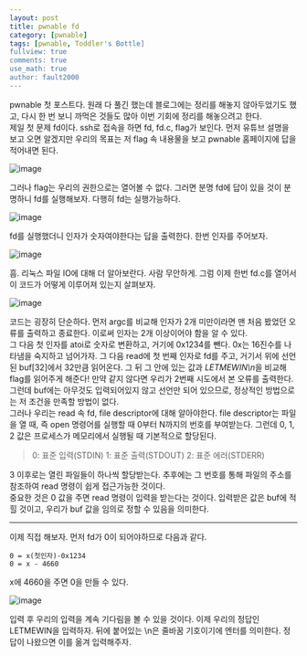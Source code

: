```yaml
---
layout: post
title: pwnable fd
category: [pwnable]
tags: [pwnable, Toddler's Bottle]
fullview: true
comments: true
use_math: true
author: fault2000
---
```


pwnable 첫 포스트다. 원래 다 풀긴 했는데 블로그에는 정리를 해놓지 않아두었기도 했고, 다시 한 번 보니 까먹은 것들도 많아 이번 기회에 정리를 해놓으려고 한다.  
제일 첫 문제 fd이다. ssh로 접속을 하면 fd, fd.c, flag가 보인다. 먼저 유튜브 설명을 보고 오면 알겠지만 우리의 목표는 저 flag 속 내용물을 보고 pwnable 홈페이지에 답을 적어내면 된다.  

![image](https://user-images.githubusercontent.com/73513005/185576030-5bb9aca6-6ef1-47ba-960c-8fa312f60e53.png)

그러나 flag는 우리의 권한으로는 열어볼 수 없다. 그러면 분명 fd에 답이 있을 것이 분명하니 fd를 실행해보자. 다행히 fd는 실행가능하다.  

![image](https://user-images.githubusercontent.com/73513005/185576762-89b933ea-3b1f-42d2-aa30-82f0df20b15a.png)

fd를 실행했더니 인자가 숫자여야한다는 답을 출력한다. 한번 인자를 주어보자.  

![image](https://user-images.githubusercontent.com/73513005/185576819-89ce4813-323f-4cba-9da1-c9ff264e3f60.png)

흠. 리눅스 파일 IO에 대해 더 알아보란다. 사람 무안하게. 그럼 이제 한번 fd.c를 열어서 이 코드가 어떻게 이루어져 있는지 살펴보자.  

![image](https://user-images.githubusercontent.com/73513005/185576917-7a6f581e-6626-401b-ba36-46dead0db260.png)

코드는 굉장히 단순하다. 먼저 argc를 비교해 인자가 2개 미만이라면 맨 처음 봤었던 오류를 출력하고 종료한다. 이로써 인자는 2개 이상이어야 함을 알 수 있다.  
그 다음 첫 인자를 atoi로 숫자로 변환하고, 거기에 0x1234를 뺀다. 0x는 16진수를 나타냄을 숙지하고 넘어가자. 그 다음 read에 첫 번째 인자로 fd를 주고, 거기서 위에 선언된 buf[32]에서 32만큼 읽어온다. 그 뒤 그 안에 있는 값과 *LETMEWIN\n*을 비교해 flag를 읽어주게 해준다! 만약 같지 않다면 우리가 2번째 시도에서 본 오류를 출력한다. 그런데 buf에는 아무것도 입력되어있지 않고 선언만 되어 있으므로, 정상적인 방법으로는 저 조건을 만족할 방법이 없다.  
그러나 우리는 read 속 fd, file descriptor에 대해 알아야한다. file descriptor는 파일을 열 때, 즉 open 명령어를 실행할 때 0부터 N까지의 번호를 부여받는다. 그런데 0, 1, 2 값은 프로세스가 메모리에서 실행될 때 기본적으로 할당된다.  

> 0: 표준 입력(STDIN)
> 1: 표준 출력(STDOUT)
> 2: 표준 에러(STDERR)

3 이후로는 열린 파일들이 하나씩 할당받는다. 추후에는 그 번호를 통해 파일의 주소를 참조하여 read 명령이 쉽게 접근가능한 것이다.  
중요한 것은 0 값을 주면 read 명령이 입력을 받는다는 것이다. 입력받은 값은 buf에 적힐 것이고, 우리가 buf 값을 임의로 정할 수 있음을 의미한다.  
***
이제 직접 해보자. 먼저 fd가 0이 되어야하므로 다음과 같다.  

```
0 = x(첫인자)-0x1234
0 = x - 4660
```

x에 4660을 주면 0을 만들 수 있다.  

![image](https://user-images.githubusercontent.com/73513005/185577019-af85a48d-a243-40c3-a5dd-5c30928c61da.png)

입력 후 우리의 입력을 계속 기다림을 볼 수 있을 것이다. 이제 우리의 정답인 LETMEWIN을 입력하자. 뒤에 붙어있는 \n은 줄바꿈 기호이기에 엔터를 의미한다. 정답이 나왔으면 이를 옮겨 입력해주자.